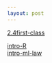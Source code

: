 ```yaml
---
layout: post
---
```


<a href="/Classes/ML for law/2.4first-class.html">2.4first-class</a><br>

<a href="http://rpubs.com/vbacak/introR">intro-R</a><br>
<a href="/Classes/ML for law/ml-intro-law.jpg">intro-ml-law</a>
